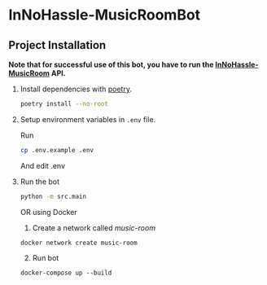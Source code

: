 # InNoHassle-MusicRoomBot

## Project Installation

**Note that for successful use of this bot, you have to run
the [InNoHassle-MusicRoom](https://github.com/one-zero-eight/InNoHassle-MusicRoom) API.**

1. Install dependencies with [poetry](https://python-poetry.org/docs/).
    ```bash
    poetry install --no-root
    ```

2. Setup environment variables in `.env` file.

   Run
    ```bash
    cp .env.example .env
    ```
   And edit .env


3. Run the bot
    ```bash
    python -m src.main
    ```
   OR using Docker
    1. Create a network called <i>music-room</i>
    ```
   docker network create music-room
    ```
    2. Run bot
   ```
   docker-compose up --build
   ```

   

